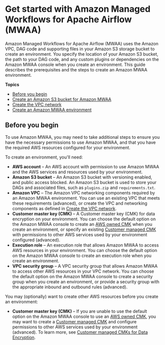 # Get started with Amazon Managed Workflows for Apache Airflow \(MWAA\)<a name="get-started"></a>

Amazon Managed Workflows for Apache Airflow \(MWAA\) uses the Amazon VPC, DAG code and supporting files in your Amazon S3 storage bucket to create an environment\. You specify the location of your Amazon S3 bucket, the path to your DAG code, and any custom plugins or dependencies on the Amazon MWAA console when you create an environment\. This guide describes the prerequisites and the steps to create an Amazon MWAA environment\.

**Topics**
+ [Before you begin](#prerequisites)
+ [Create an Amazon S3 bucket for Amazon MWAA](mwaa-s3-bucket.md)
+ [Create the VPC network](vpc-create.md)
+ [Create an Amazon MWAA environment](create-environment.md)

## Before you begin<a name="prerequisites"></a>

To use Amazon MWAA, you may need to take additional steps to ensure you have the necessary permissions to use Amazon MWAA, and that you have the required AWS resources configured for your environment\. 

To create an environment, you'll need:
+ **AWS account** – An AWS account with permission to use Amazon MWAA and the AWS services and resources used by your environment\.
+ **Amazon S3 bucket** – An Amazon S3 bucket with versioning enabled, and public access blocked\. An Amazon S3 bucket is used to store your DAGs and associated files, such as `plugins.zip` and `requirements.txt`\.
+ **Amazon VPC** – The Amazon VPC networking components required by an Amazon MWAA environment\. You can use an existing VPC that meets these requirements \(advanced\), or create the VPC and networking components as defined in [Create the VPC network](vpc-create.md)\.
+ **Customer master key \(CMK\)** – A Customer master key \(CMK\) for data encryption on your environment\. You can choose the default option on the Amazon MWAA console to create an [AWS owned CMK](https://docs.aws.amazon.com/kms/latest/developerguide/concepts.html#aws-owned-cmk) when you create an environment, or specify an existing [Customer managed CMK](https://docs.aws.amazon.com/kms/latest/developerguide/concepts.html#customer-cmk) with permissions to other AWS services used by your environment configured \(advanced\)\.
+ **Execution role** – An execution role that allows Amazon MWAA to access AWS resources in your environment\. You can choose the default option on the Amazon MWAA console to create an execution role when you create an environment\.
+ **VPC security group** – A VPC security group that allows Amazon MWAA to access other AWS resources in your VPC network\. You can choose the default option on the Amazon MWAA console to create a security group when you create an environment, or provide a security group with the appropriate inbound and outbound rules \(advanced\)\.

You may \(optionally\) want to create other AWS resources before you create an environment:
+ **Customer master key \(CMK\)** – If you are unable to use the default option on the Amazon MWAA console to use an [AWS owned CMK](https://docs.aws.amazon.com/kms/latest/developerguide/concepts.html#aws-owned-cmk), you may want to create a [Customer managed CMK](https://docs.aws.amazon.com/kms/latest/developerguide/concepts.html#customer-cmk) and configure permissions to other AWS services used by your environment \(advanced\)\. To learn more, see [Customer managed CMKs for Data Encryption](custom-keys-certs.md)\.